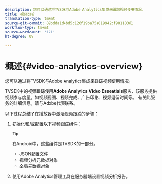 ```yaml
---
description: 您可以通过将TVSDK与Adobe Analytics集成来跟踪视频使用情况。
title: 视频分析
translation-type: tm+mt
source-git-commit: 89bdda1d4bd5c126f19ba75a819942df901183d1
workflow-type: tm+mt
source-wordcount: '121'
ht-degree: 0%

---
```



# 概述{#video-analytics-overview}

您可以通过将TVSDK与Adobe Analytics集成来跟踪视频使用情况。

TVSDK中的视频跟踪使用&#x200B;**Adobe Analytics Video Essentials**&#x200B;服务，该服务提供视频参与度量，如视频视图、视频完成、广告印象、视频逗留时间等。 有关此服务的详细信息，请与Adobe代表联系。

以下过程总结了在播放器中激活视频跟踪的步骤：

1. 初始化和/或配置以下视频跟踪组件：

   >[!TIP]
   >
   >在Android中，这些组件是TVSDK的一部分。

   * JSON配置文件
   * 视频分析元数据对象
   * 全局元数据对象

1. 使用Adobe Analytics管理工具在服务器端设置视频分析报告。

